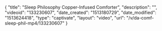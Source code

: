 {
    "title": "Sleep Philosophy Copper-Infused Comforter",
    "description": "",
    "videoid": "133230607",
    "date_created": "1513180729",
    "date_modified": "1513624418",
    "type": "captivate",
    "layout": "video",
    "url": "\/v\/da-comf-sleep-phil-mp4\/133230607"
}